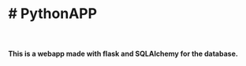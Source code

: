 <h1># PythonAPP</h1><br>
<p><h4>
This is a webapp made with flask and SQLAlchemy for the database.
</h4></p>
